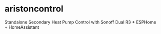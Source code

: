 # aristoncontrol
Standalone Secondary Heat Pump Control with Sonoff Dual R3 + ESPHome + HomeAssistant
